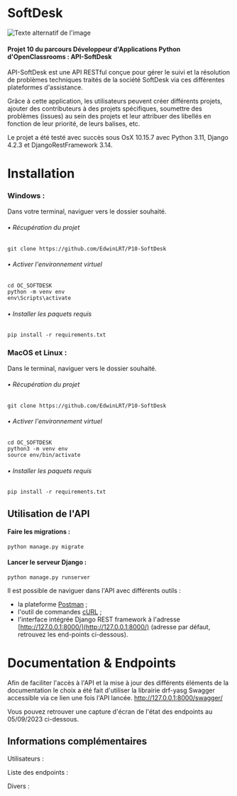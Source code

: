 # SoftDesk

![Texte alternatif de l'image](https://user.oc-static.com/upload/2023/06/28/16879473703315_P10-02.png)

#### Projet 10 du parcours Développeur d'Applications Python d'OpenClassrooms : API-SoftDesk

API-SoftDesk est une API RESTful conçue pour gérer le suivi et la résolution de problèmes techniques traités de la société SoftDesk via ces différentes plateformes d'assistance. 

Grâce à cette application, les utilisateurs peuvent créer différents projets, ajouter des contributeurs à des projets spécifiques, soumettre des problèmes (issues) au sein des projets et leur attribuer des libellés en fonction de leur priorité, de leurs balises, etc.

Le projet a été testé avec succès sous OsX 10.15.7 avec Python 3.11, Django 4.2.3 et DjangoRestFramework 3.14.


# Installation

### Windows :

Dans votre terminal, naviguer vers le dossier souhaité.

###### • Récupération du projet

```
git clone https://github.com/EdwinLRT/P10-SoftDesk

```

###### • Activer l'environnement virtuel

```
cd OC_SOFTDESK
python -m venv env 
env\Scripts\activate

```

###### • Installer les paquets requis

```
pip install -r requirements.txt

```

### MacOS et Linux :

Dans le terminal, naviguer vers le dossier souhaité.

###### • Récupération du projet

```
git clone https://github.com/EdwinLRT/P10-SoftDesk

```

###### • Activer l'environnement virtuel

```
cd OC_SOFTDESK
python3 -m venv env 
source env/bin/activate

```

###### • Installer les paquets requis

```
pip install -r requirements.txt
```

## Utilisation de l'API

#### Faire les migrations :

```
python manage.py migrate

```

#### Lancer le serveur Django :

```
python manage.py runserver

```

Il est possible de naviguer dans l'API avec différents outils :

-   la plateforme  [Postman](https://www.postman.com/)  ;
-   l'outil de commandes  [cURL](https://curl.se/)  ;
-   l'interface intégrée Django REST framework à l'adresse  [http://127.0.0.1:8000/](http://127.0.0.1:8000/)  (adresse par défaut, retrouvez les end-points ci-dessous).

# Documentation & Endpoints

Afin de faciliter l'accès à l'API et la mise à jour des différents éléments de la documentation le choix a été fait d'utiliser la librairie drf-yasg Swagger accessible via ce lien une fois l'API lancée.  http://127.0.0.1:8000/swagger/

Vous pouvez retrouver une capture d'écran de l'état des endpoints au 05/09/2023 ci-dessous.   



## Informations complémentaires 

Utilisateurs : 

Liste des endpoints : 

Divers : 
